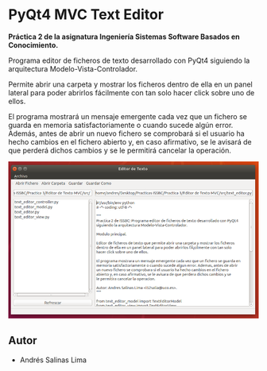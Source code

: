 # PyQt4 MVC Text Editor

**Práctica 2 de la asignatura Ingeniería Sistemas Software Basados en Conocimiento.**

Programa editor de ficheros de texto desarrollado con PyQt4 siguiendo la arquitectura Modelo-Vista-Controlador.

Permite abrir una carpeta y mostrar los ficheros dentro de ella en un panel lateral para poder abrirlos fácilmente con tan solo hacer click sobre uno de ellos.

El programa mostrará un mensaje emergente cada vez que un fichero se guarda en memoria satisfactoriamente o cuando sucede algún error. Además, antes de abrir un nuevo fichero se comprobará si el usuario ha hecho cambios en el fichero abierto y, en caso afirmativo, se le avisará de que perderá dichos cambios y se le permitirá cancelar la operación.

![Imagen de la ventana principal del editor](docs/images/mainWindow.png)



## Autor

* Andrés Salinas Lima
